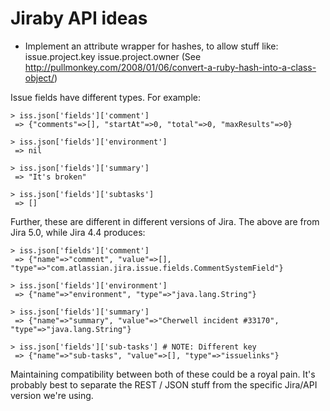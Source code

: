 Jiraby API ideas
================

- Implement an attribute wrapper for hashes, to allow stuff like:
    issue.project.key
    issue.project.owner
    (See http://pullmonkey.com/2008/01/06/convert-a-ruby-hash-into-a-class-object/)

Issue fields have different types. For example:

    > iss.json['fields']['comment']
     => {"comments"=>[], "startAt"=>0, "total"=>0, "maxResults"=>0}

    > iss.json['fields']['environment']
     => nil

    > iss.json['fields']['summary']
     => "It's broken"

    > iss.json['fields']['subtasks']
     => []

Further, these are different in different versions of Jira. The above are from
Jira 5.0, while Jira 4.4 produces:

    > iss.json['fields']['comment']
     => {"name"=>"comment", "value"=>[], "type"=>"com.atlassian.jira.issue.fields.CommentSystemField"}

    > iss.json['fields']['environment']
     => {"name"=>"environment", "type"=>"java.lang.String"}

    > iss.json['fields']['summary']
     => {"name"=>"summary", "value"=>"Cherwell incident #33170", "type"=>"java.lang.String"}

    > iss.json['fields']['sub-tasks'] # NOTE: Different key
     => {"name"=>"sub-tasks", "value"=>[], "type"=>"issuelinks"}

Maintaining compatibility between both of these could be a royal pain. It's
probably best to separate the REST / JSON stuff from the specific Jira/API
version we're using.

